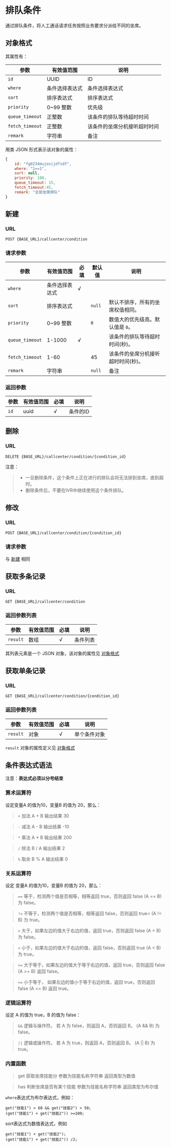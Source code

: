 # 排队条件

<!-- toc -->

通过排队条件，将人工通话请求任务按照业务要求分派给不同的坐席。

## 对象格式
其属性有：

参数                   | 有效值范围            | 说明
---------------------- | --------------------- | ----------------------------------------
`id`                   | UUID                  | ID
`where`                | 条件选择表达式        | 条件选择表达式
`sort`                 | 排序表达式            | 排序表达式
`priority`             | 0~99 整数             | 优先级
`queue_timeout`        | 正整数                | 该条件的排队等待超时时间
`fetch_timeout`        | 正整数                | 该条件的坐席分机接听超时时间
`remark`               | 字符串                | 备注

用类 JSON 形式表示该对象的属性：

```js
{
    id: "fg0234mujosijdfsdf",
    where: "1==1",
    sort: null,
    priority: 100,
    queue_timeout: 15,
    fetch_timeout:45,
    remark: "全部坐席排队"
}
```

## 新建

### URL
```
POST {BASE_URL}/callcenter/condition
```

### 请求参数

参数                   | 有效值范围            | 必填 | 默认值          | 说明
---------------------- | --------------------- | ---- | --------------  | ----------------------------------------
`where`                | 条件选择表达式        | √    |                 |
`sort`                 | 排序表达式            |      | `null`          | 默认不排序，所有的坐席权值相同。
`priority`             | 0~99 整数             |      | `0`             | 数值大的优先级高。默认值是 `0`。
`queue_timeout`        | 1-1000           	   |√     |                 | 该条件的排队等待超时时间(秒)。
`fetch_timeout`        | 1-60		           |      | 45	            | 该条件的坐席分机接听超时时间(秒)。
`remark`               | 字符串                |      | `null`          | 备注

### 返回参数

参数                   | 有效值范围            | 必填 | 说明
---------------------- | --------------------- | ---- | ----------------------------------------
`id`                   | uuid                  | √    | 条件的ID


## 删除

### URL
```
DELETE {BASE_URL}/callcenter/condition/{condition_id}
```

注意：

> - 一旦删除条件，这个条件上正在进行的排队会将无法排到坐席，直到超时。
> - 删除条件后，不要在IVR中继续使用这个条件排队。

## 修改

### URL
```
POST {BASE_URL}/callcenter/condition/{condition_id}
```

### 请求参数
与 [新建](#新建) 相同

## 获取多条记录

### URL
```
GET {BASE_URL}/callcenter/condition
```

### 返回参数列表

参数                   | 有效值范围            | 必填 | 说明
---------------------- | --------------------- | ---- | ----------------------------------------
`result`               | 数组                  | √    | 条件列表

其列表元素是一个 JSON 对象，该对象的属性见 [对象格式](#对象格式)

## 获取单条记录

### URL
```
GET {BASE_URL}/callcenter/condition/{condition_id}
```

### 返回参数列表

参数                   | 有效值范围            | 必填 | 说明
---------------------- | --------------------- | ---- | ----------------------------------------
`result`               | 对象                  | √    | 单个条件对象

`result` 对象的属性定义见 [对象格式](#对象格式)

## 条件表达式语法

注意：**表达式必须以分号结束**

### 算术运算符

设定变量A 的值为10，变量B 的值为 20，那么：

> `+`	加法	A + B 输出结果 30

> `-`	减法	A - B 输出结果 -10

> `*`	乘法	A * B 输出结果 200

> `/`	除法	B / A 输出结果 2

> `%`	取余	B % A 输出结果 0

### 关系运算符
设定 变量A 的值为10，变量B 的值为 20，那么：

> `==`	等于，检测两个值是否相等，相等返回 true，否则返回 false	(A == B) 为 false。

> `!=`	不等于，检测两个值是否相等，相等返回 false，否则返回 true<	(A != B) 为 true。

> `>`	大于，如果左边的值大于右边的值，返回 true，否则返回 false	(A > B) 为 false。

> `<`	小于，如果左边的值大于右边的值，返回 false，否则返回 true	(A < B) 为 true。

> `>=`	大于等于，如果左边的值大于等于右边的值，返回 true，否则返回 false	(A >= B) 返回 false。

> `<=`	小于等于， 如果左边的值小于等于右边的值，返回 true，否则返回 false	(A <= B) 返回 true。

### 逻辑运算符
设定 A 的值为 true，B 的值为 false：

> `&&`	逻辑与操作符。 若 A 为 false，则返回 A，否则返回 B。	(A && B) 为 false。

> `||`	逻辑或操作符。 若 A 为 true，则返回 A，否则返回 B。	(A || B) 为 true。


### 内置函数

> get   获取坐席技能分 参数为技能名称字符串  返回类型为数值

> has   判断坐席是否有某个技能 参数为技能名称字符串  返回类型为布尔值

`where`表达式为布尔表达式，例如：

```
get("技能1") > 60 && get("技能2") > 50;
(get("技能1") + get("技能2")) >=100;
```

sort表达式为数值表达式，例如

```
get("技能1") + get("技能2");
(get("技能1") + get("技能2")) /2;
```
